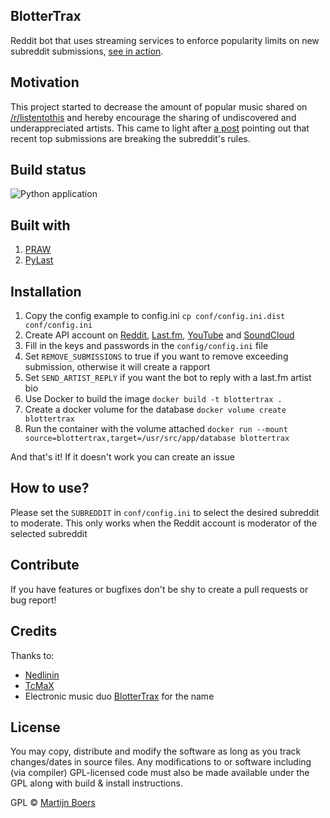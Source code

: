 
## BlotterTrax 
Reddit bot that uses streaming services to enforce popularity limits on new subreddit submissions, [see in action](https://www.reddit.com/user/fmfrequencyjammer/comments/).
  
## Motivation  
This project started to decrease the amount of popular music shared on [/r/listentothis](https://www.reddit.com/r/listentothis) and hereby encourage the sharing of undiscovered and underappreciated artists. This came to light after [a post](https://www.reddit.com/r/listentothis/comments/ensc7g/discussion_this_subreddit_has_a_major_popularity/) pointing out that recent top submissions are breaking the subreddit's rules.
  
## Build status  

![Python application](https://github.com/martijnboers/BlotterTrax/workflows/Python%20application/badge.svg)

  
## Built with  
 1. [PRAW](https://praw.readthedocs.io/en/latest/)
 2. [PyLast](https://github.com/pylast/pylast)  
  
  
## Installation
 1. Copy the config example to config.ini
 `cp conf/config.ini.dist conf/config.ini`
 2. Create API account on [Reddit](https://www.reddit.com/dev/api/), [Last.fm](https://www.last.fm/api/), [YouTube](https://developers.google.com/youtube/v3/getting-started) and [SoundCloud](https://developers.soundcloud.com/)
 3. Fill in the keys and passwords in the `config/config.ini` file
 4. Set `REMOVE_SUBMISSIONS` to true if you want to remove exceeding submission, otherwise it will create a rapport
 5. Set `SEND_ARTIST_REPLY` if you want the bot to reply with a last.fm artist bio
 6. Use Docker to build the image
 `docker build -t blottertrax .`
 7. Create a docker volume for the database
 `docker volume create blottertrax`
 8. Run the container with the volume attached
 `docker run --mount source=blottertrax,target=/usr/src/app/database blottertrax`

And that's it! If it doesn't work you can create an issue
  
## How to use?  
Please set the `SUBREDDIT` in `conf/config.ini` to select the desired subreddit to moderate. This only works when the Reddit account is moderator of the selected subreddit
  
## Contribute  
  
If you have features or bugfixes don't be shy to create a pull requests or bug report!
  
## Credits  

Thanks to:
  - [Nedlinin](https://github.com/Nedlinin)
  - [TcMaX](https://github.com/TcMaX)
  - Electronic music duo [BlotterTrax](https://www.discogs.com/artist/5340327-Blotter-Trax) for the name
  
## License  
You may copy, distribute and modify the software as long as you track changes/dates in source files. Any modifications to or software including (via compiler) GPL-licensed code must also be made available under the GPL along with build & install instructions.
  
GPL © [Martijn Boers](https://github.com/martijnboers)
